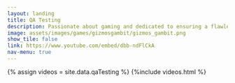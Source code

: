 ```yaml
---
layout: landing
title: QA Testing
description: Passionate about gaming and dedicated to ensuring a flawless player experience. I aim to bring my skills as a Video Game QA Tester to the gaming industry. With a keen eye for detail and a love for immersive gameplay, I specialize in identifying and resolving bugs to enhance overall quality. From functional testing to multiplayer dynamics to online services, I thrive on contributing to the creation of seamless, enjoyable gaming experiences. Let's build worlds without glitches and adventures without hiccups together!<br /><br />Skills Include&#58; GitHub & GitLab, Trello, Discord, Google Sheets, Office 365 Suite, OBS, Unity, Adobe Creative Cloud
image: assets/images/games/gizmosgambit/gizmos_gambit.png
show_tile: false
link: https://www.youtube.com/embed/dbb-ndFlCkA
nav-menu: true
---
```

{% assign videos = site.data.qaTesting %}
{%include videos.html %}
